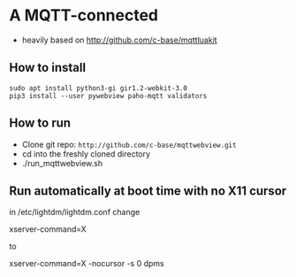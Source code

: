 # A MQTT-connected 

- heavily based on http://github.com/c-base/mqttluakit

## How to install

```
sudo apt install python3-gi gir1.2-webkit-3.0
pip3 install --user pywebview paho-mqtt validators
```

## How to run

- Clone git repo: `http://github.com/c-base/mqttwebview.git`
- cd into the freshly cloned directory
- ./run_mqttwebview.sh

## Run automatically at boot time with no X11 cursor

in /etc/lightdm/lightdm.conf change

xserver-command=X

to 

xserver-command=X -nocursor -s 0 dpms


